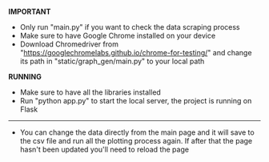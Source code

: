 **IMPORTANT**
- Only run "main.py" if you want to check the data scraping process
- Make sure to have Google Chrome installed on your device
- Download Chromedriver from "https://googlechromelabs.github.io/chrome-for-testing/" and change its
path in "static/graph_gen/main.py" to your local path

**RUNNING**
- Make sure to have all the libraries installed
- Run "python app.py" to start the local server, the project is running on Flask
---------------------------------------------------------------------------------------------------------
- You can change the data directly from the main page and it will save to the csv file and run
all the plotting process again. If after that the page hasn't been updated you'll need to reload
the page

